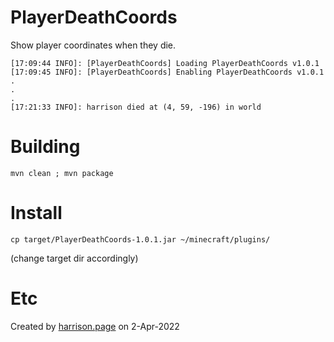 # PlayerDeathCoords

Show player coordinates when they die.

```
[17:09:44 INFO]: [PlayerDeathCoords] Loading PlayerDeathCoords v1.0.1
[17:09:45 INFO]: [PlayerDeathCoords] Enabling PlayerDeathCoords v1.0.1
.
.
.
[17:21:33 INFO]: harrison died at (4, 59, -196) in world
```

# Building

```
mvn clean ; mvn package
```

# Install

```
cp target/PlayerDeathCoords-1.0.1.jar ~/minecraft/plugins/
```

(change target dir accordingly)

# Etc

Created by [harrison.page](https://harrison.page) on 2-Apr-2022
